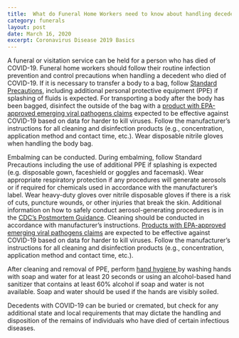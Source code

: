 ```yaml
---
title:  What do Funeral Home Workers need to know about handling decedents who had COVID-19?
category: funerals
layout: post
date: March 16, 2020
excerpt: Coronavirus Disease 2019 Basics
---
```


A funeral or visitation service can be held for a person who has died of COVID-19. Funeral home workers should follow their routine infection prevention and control precautions when handling a decedent who died of COVID-19. If it is necessary to transfer a body to a bag, follow <a href="https://www.cdc.gov/infectioncontrol/basics/standard-precautions.html" target="_blank">Standard Precautions</a>, including additional personal protective equipment (PPE) if splashing of fluids is expected. For transporting a body after the body has been bagged, disinfect the outside of the bag with a <a href="https://www.epa.gov/sites/production/files/2020-03/documents/sars-cov-2-list_03-03-2020.pdf" target="_blank">product with EPA-approved emerging viral pathogens claims</a> expected to be effective against COVID-19 based on data for harder to kill viruses. Follow the manufacturer’s instructions for all cleaning and disinfection products (e.g., concentration, application method and contact time, etc.). Wear disposable nitrile gloves when handling the body bag.


Embalming can be conducted. During embalming, follow Standard Precautions including the use of additional PPE if splashing is expected (e.g. disposable gown, faceshield or goggles and facemask). Wear appropriate respiratory protection if any procedures will generate aerosols or if required for chemicals used in accordance with the manufacturer’s label. Wear heavy-duty gloves over nitrile disposable gloves if there is a risk of cuts, puncture wounds, or other injuries that break the skin. Additional information on how to safely conduct aerosol-generating procedures is in the <a href="https://www.cdc.gov/coronavirus/2019-ncov/hcp/guidance-postmortem-specimens.html#autopsy" target="_blank">CDC’s Postmortem Guidance</a>. Cleaning should be conducted in accordance with manufacturer’s instructions. <a href="https://www.epa.gov/sites/production/files/2020-03/documents/sars-cov-2-list_03-03-2020.pdf" target="_blank">Products with EPA-approved emerging viral pathogens claims</a> are expected to be effective against COVID-19 based on data for harder to kill viruses. Follow the manufacturer’s instructions for all cleaning and disinfection products (e.g., concentration, application method and contact time, etc.).

After cleaning and removal of PPE, perform <a href="https://www.cdc.gov/handwashing/when-how-handwashing.html" target="_blank">hand hygiene </a>by washing hands with soap and water for at least 20 seconds or using an alcohol-based hand sanitizer that contains at least 60% alcohol if soap and water is not available. Soap and water should be used if the hands are visibly soiled.

Decedents with COVID-19 can be buried or cremated, but check for any additional state and local requirements that may dictate the handling and disposition of the remains of individuals who have died of certain infectious diseases.
